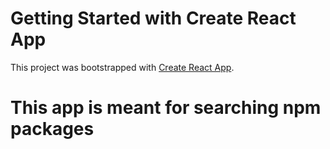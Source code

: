 # Getting Started with Create React App

This project was bootstrapped with [Create React App](https://github.com/facebook/create-react-app).

# This app is meant for searching npm packages


